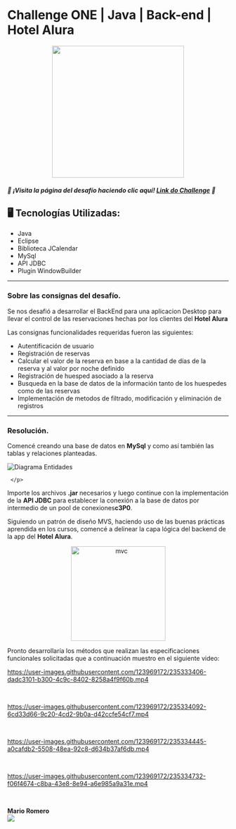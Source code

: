 # Challenge ONE | Java | Back-end | Hotel Alura

<p align="center" >
     <img width="300" heigth="300" src="https://user-images.githubusercontent.com/91544872/189419040-c093db78-c970-4960-8aca-ffcc11f7ffaf.png">
</p>

##### 🔹 ¡Visita la página del desafío haciendo clic aquí! [Link do Challenge](https://www.aluracursos.com/challenges/oracle-one-back-end/hotelalura) 📃


## 🖥️ Tecnologías Utilizadas:

- Java
- Eclipse
- Biblioteca JCalendar
- MySql
- API JDBC
- Plugin WindowBuilder </br>

---

### Sobre las consignas del desafío.

Se nos desafió a desarrollar el BackEnd para una aplicacion Desktop para llevar el control de las reservaciones hechas por los clientes
del <strong>Hotel Alura</strong>

Las consignas funcionalidades requeridas fueron las siguientes:

- Autentificación de usuario</br>
- Registración de reservas</br>
- Calcular el valor de la reserva en base a la cantidad de días de la reserva y al valor por noche definido</br>
- Registración de huesped asociado a la reserva</br>
- Busqueda en la base de datos de la información tanto de los huespedes como de las reservas </br>
- Implementación de metodos de filtrado, modificación y eliminación de registros </br>

---
### Resolución.

Comencé creando una base de datos en <strong> MySql</strong> y como así también las tablas y relaciones planteadas.

<p align="center" >

![Diagrama Entidades](https://user-images.githubusercontent.com/123969172/235332167-a9110a73-db72-4c0a-b2a6-c3394a76a07b.png)

     </p>

Importe los  archivos <strong>.jar</strong> necesarios y luego continue con la implementación de la <strong> API JDBC </strong> para establecer la conexión a la base de datos por intermedio de un pool de conexiones<strong>c3P0</strong>.

Siguiendo un patrón de diseño MVS, haciendo uso de las buenas prácticas aprendida en los cursos, comencé a delinear la capa lógica del backend de la app del <strong> Hotel Alura</strong>.  

<p align="center" >
<img width="215" alt="mvc" src="https://user-images.githubusercontent.com/123969172/235332236-ba5dbacd-fc25-4ba1-85fb-3063085cc965.png">
     </p>

Pronto desarrollaría los métodos que realizan las especificaciones funcionales solicitadas que a continuación muestro en el siguiente video:


<p align="center" >

https://user-images.githubusercontent.com/123969172/235333406-dadc3101-b300-4c9c-8402-8258a4f9f60b.mp4

</p></br>

<p align="center" >

https://user-images.githubusercontent.com/123969172/235334092-6cd33d66-9c20-4cd2-9b0a-d42ccfe54cf7.mp4

</p></br>



<p align="center" >

https://user-images.githubusercontent.com/123969172/235334445-a0cafdb2-5508-48ea-92c8-d634b37af6db.mp4

</p></br>
 
<p align="center" >

https://user-images.githubusercontent.com/123969172/235334732-f06f4674-c8ba-43e8-8e94-a6e985a9a31e.mp4

</p></br>





<p align="center" >

</p>

<strong>Mario Romero</strong></br>
<a href="https://www.linkedin.com/in/marioalbertoromero/" target="_blank">
<img src="https://img.shields.io/badge/-LinkedIn-%230077B5?style=for-the-badge&logo=linkedin&logoColor=white" target="_blank"></a>
